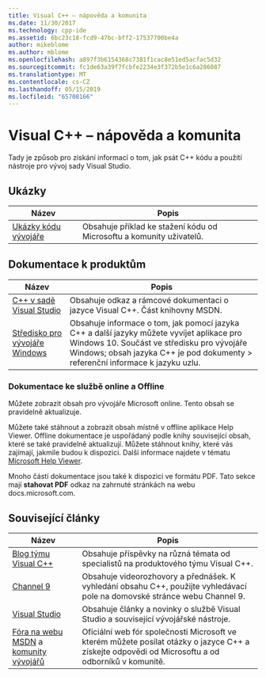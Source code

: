 ```yaml
---
title: Visual C++ – nápověda a komunita
ms.date: 11/30/2017
ms.technology: cpp-ide
ms.assetid: 6bc23c18-fcd9-47bc-bff2-17537700be4a
author: mikeblome
ms.author: mblome
ms.openlocfilehash: a897f3b6154368c7381f1cac8e51ed5acfac5d32
ms.sourcegitcommit: fc1de63a39f7fcbfe2234e3f372b5e1c6a286087
ms.translationtype: MT
ms.contentlocale: cs-CZ
ms.lasthandoff: 05/15/2019
ms.locfileid: "65708166"
---
```

# <a name="visual-c-help-and-community"></a>Visual C++ – nápověda a komunita

Tady je způsob pro získání informací o tom, jak psát C++ kódu a použití nástroje pro vývoj sady Visual Studio.

## <a name="samples"></a>Ukázky

|Název|Popis|
|-----------|-----------------|
|[Ukázky kódu vývojáře](https://code.msdn.microsoft.com/)|Obsahuje příklad ke stažení kódu od Microsoftu a komunity uživatelů.|

## <a name="product-documentation"></a>Dokumentace k produktům

|Název|Popis|
|-----------|-----------------|
|[C++ v sadě Visual Studio](visual-cpp-in-visual-studio.md)|Obsahuje odkaz a rámcové dokumentaci o jazyce Visual C++. Část knihovny MSDN.|
|[Středisko pro vývojáře Windows](https://developer.microsoft.com/windows/)|Obsahuje informace o tom, jak pomocí jazyka C++ a další jazyky můžete vyvíjet aplikace pro Windows 10. Součást ve středisku pro vývojáře Windows; obsah jazyka C++ je pod dokumenty > referenční informace k jazyku uzlu.|

### <a name="online-and-offline-documentation"></a>Dokumentace ke službě online a Offline

Můžete zobrazit obsah pro vývojáře Microsoft online. Tento obsah se pravidelně aktualizuje.

Můžete také stáhnout a zobrazit obsah místně v offline aplikace Help Viewer. Offline dokumentace je uspořádaný podle knihy související obsah, které se také pravidelně aktualizují. Můžete stáhnout knihy, které vás zajímají, jakmile budou k dispozici. Další informace najdete v tématu [Microsoft Help Viewer](/visualstudio/ide/microsoft-help-viewer).

Mnoho částí dokumentace jsou také k dispozici ve formátu PDF. Tato sekce mají **stahovat PDF** odkaz na zahrnuté stránkách na webu docs.microsoft.com.

## <a name="related-articles"></a>Související články

|Název|Popis|
|-----------|-----------------|
|[Blog týmu Visual C++](https://blogs.msdn.microsoft.com/vcblog/)|Obsahuje příspěvky na různá témata od specialistů na produktového týmu Visual C++.|
|[Channel 9](https://channel9.msdn.com/)|Obsahuje videorozhovory a přednášek. K vyhledání obsahu C++, použijte vyhledávací pole na domovské stránce webu Channel 9.|
|[Visual Studio](https://visualstudio.microsoft.com/)|Obsahuje články a novinky o službě Visual Studio a související vývojářské nástroje.|
|[Fóra na webu MSDN](https://social.msdn.microsoft.com/Forums/home?category=visualc) a [komunity vývojářů](https://developercommunity.visualstudio.com)|Oficiální web fór společnosti Microsoft ve kterém můžete posílat otázky o jazyce C++ a získejte odpovědi od Microsoftu a od odborníků v komunitě.|
